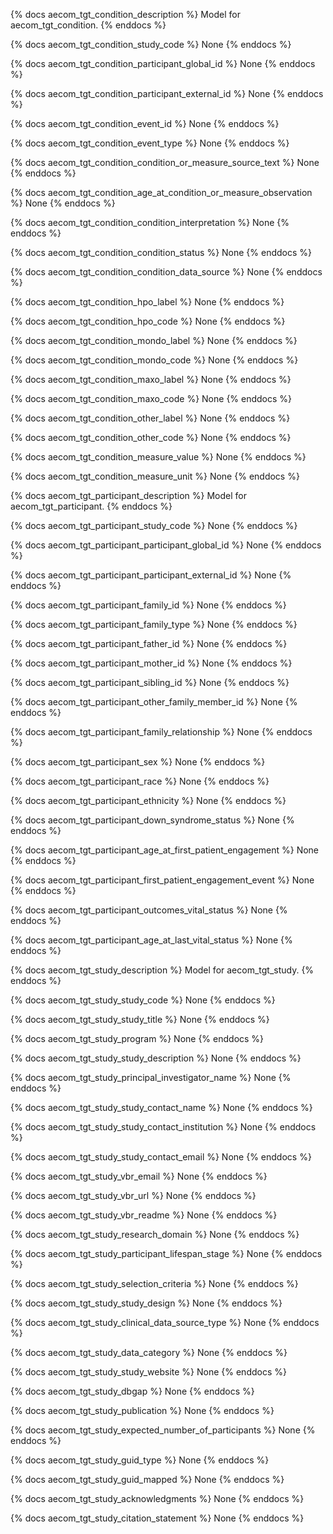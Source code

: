{% docs aecom_tgt_condition_description %}
Model for aecom_tgt_condition.
{% enddocs %}


{% docs aecom_tgt_condition_study_code %}
None
{% enddocs %}


{% docs aecom_tgt_condition_participant_global_id %}
None
{% enddocs %}


{% docs aecom_tgt_condition_participant_external_id %}
None
{% enddocs %}


{% docs aecom_tgt_condition_event_id %}
None
{% enddocs %}


{% docs aecom_tgt_condition_event_type %}
None
{% enddocs %}


{% docs aecom_tgt_condition_condition_or_measure_source_text %}
None
{% enddocs %}


{% docs aecom_tgt_condition_age_at_condition_or_measure_observation %}
None
{% enddocs %}


{% docs aecom_tgt_condition_condition_interpretation %}
None
{% enddocs %}


{% docs aecom_tgt_condition_condition_status %}
None
{% enddocs %}


{% docs aecom_tgt_condition_condition_data_source %}
None
{% enddocs %}


{% docs aecom_tgt_condition_hpo_label %}
None
{% enddocs %}


{% docs aecom_tgt_condition_hpo_code %}
None
{% enddocs %}


{% docs aecom_tgt_condition_mondo_label %}
None
{% enddocs %}


{% docs aecom_tgt_condition_mondo_code %}
None
{% enddocs %}


{% docs aecom_tgt_condition_maxo_label %}
None
{% enddocs %}


{% docs aecom_tgt_condition_maxo_code %}
None
{% enddocs %}


{% docs aecom_tgt_condition_other_label %}
None
{% enddocs %}


{% docs aecom_tgt_condition_other_code %}
None
{% enddocs %}


{% docs aecom_tgt_condition_measure_value %}
None
{% enddocs %}


{% docs aecom_tgt_condition_measure_unit %}
None
{% enddocs %}


{% docs aecom_tgt_participant_description %}
Model for aecom_tgt_participant.
{% enddocs %}


{% docs aecom_tgt_participant_study_code %}
None
{% enddocs %}


{% docs aecom_tgt_participant_participant_global_id %}
None
{% enddocs %}


{% docs aecom_tgt_participant_participant_external_id %}
None
{% enddocs %}


{% docs aecom_tgt_participant_family_id %}
None
{% enddocs %}


{% docs aecom_tgt_participant_family_type %}
None
{% enddocs %}


{% docs aecom_tgt_participant_father_id %}
None
{% enddocs %}


{% docs aecom_tgt_participant_mother_id %}
None
{% enddocs %}


{% docs aecom_tgt_participant_sibling_id %}
None
{% enddocs %}


{% docs aecom_tgt_participant_other_family_member_id %}
None
{% enddocs %}


{% docs aecom_tgt_participant_family_relationship %}
None
{% enddocs %}


{% docs aecom_tgt_participant_sex %}
None
{% enddocs %}


{% docs aecom_tgt_participant_race %}
None
{% enddocs %}


{% docs aecom_tgt_participant_ethnicity %}
None
{% enddocs %}


{% docs aecom_tgt_participant_down_syndrome_status %}
None
{% enddocs %}


{% docs aecom_tgt_participant_age_at_first_patient_engagement %}
None
{% enddocs %}


{% docs aecom_tgt_participant_first_patient_engagement_event %}
None
{% enddocs %}


{% docs aecom_tgt_participant_outcomes_vital_status %}
None
{% enddocs %}


{% docs aecom_tgt_participant_age_at_last_vital_status %}
None
{% enddocs %}


{% docs aecom_tgt_study_description %}
Model for aecom_tgt_study.
{% enddocs %}


{% docs aecom_tgt_study_study_code %}
None
{% enddocs %}


{% docs aecom_tgt_study_study_title %}
None
{% enddocs %}


{% docs aecom_tgt_study_program %}
None
{% enddocs %}


{% docs aecom_tgt_study_study_description %}
None
{% enddocs %}


{% docs aecom_tgt_study_principal_investigator_name %}
None
{% enddocs %}


{% docs aecom_tgt_study_study_contact_name %}
None
{% enddocs %}


{% docs aecom_tgt_study_study_contact_institution %}
None
{% enddocs %}


{% docs aecom_tgt_study_study_contact_email %}
None
{% enddocs %}


{% docs aecom_tgt_study_vbr_email %}
None
{% enddocs %}


{% docs aecom_tgt_study_vbr_url %}
None
{% enddocs %}


{% docs aecom_tgt_study_vbr_readme %}
None
{% enddocs %}


{% docs aecom_tgt_study_research_domain %}
None
{% enddocs %}


{% docs aecom_tgt_study_participant_lifespan_stage %}
None
{% enddocs %}


{% docs aecom_tgt_study_selection_criteria %}
None
{% enddocs %}


{% docs aecom_tgt_study_study_design %}
None
{% enddocs %}


{% docs aecom_tgt_study_clinical_data_source_type %}
None
{% enddocs %}


{% docs aecom_tgt_study_data_category %}
None
{% enddocs %}


{% docs aecom_tgt_study_study_website %}
None
{% enddocs %}


{% docs aecom_tgt_study_dbgap %}
None
{% enddocs %}


{% docs aecom_tgt_study_publication %}
None
{% enddocs %}


{% docs aecom_tgt_study_expected_number_of_participants %}
None
{% enddocs %}


{% docs aecom_tgt_study_guid_type %}
None
{% enddocs %}


{% docs aecom_tgt_study_guid_mapped %}
None
{% enddocs %}


{% docs aecom_tgt_study_acknowledgments %}
None
{% enddocs %}


{% docs aecom_tgt_study_citation_statement %}
None
{% enddocs %}